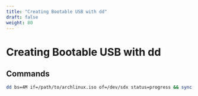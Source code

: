 ```yaml
---
title: "Creating Bootable USB with dd"
draft: false
weight: 80
---
```


# Creating Bootable USB with dd

## Commands

```sh
dd bs=4M if=/path/to/archlinux.iso of=/dev/sdx status=progress && sync
```
